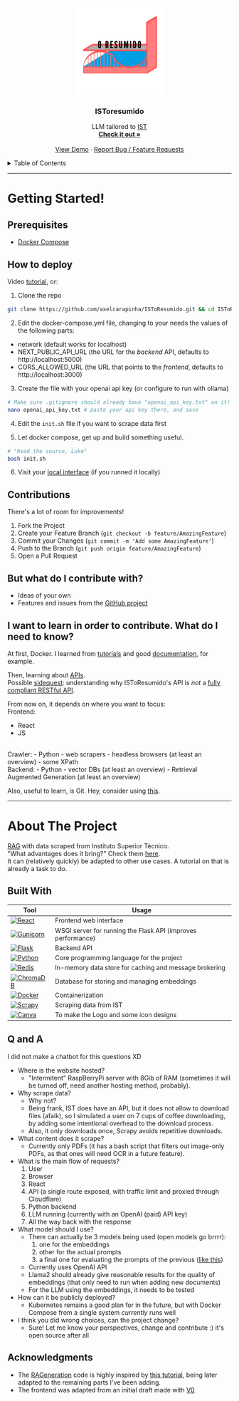 <a id="readme-top"></a>

<!-- PROJECT LOGO -->
<br />
<div align="center">
  <a href="https://github.com/axelcarapinha/ISToResumido">
    <img src="00_resources/logo_rounded.png" alt="Logo" width="200" height="200">
  </a>

<h3 align="center">ISToresumido</h3>
  <p align="center">
    LLM tailored to <a href="https://tecnico.ulisboa.pt/en/">IST</a>
    <br />
    <a href="https://istoresumido.axelamc.com"><strong>Check it out »</strong></a>
    <br />
    <br />
    <a href="https://youtu.be/ow49a4tRq6Q">View Demo</a>
    &middot;
    <a href="https://github.com/axelcarapinha/ISToResumido/issues/new">Report Bug / Feature Requests</a>
  </p>
</div>

<!-- TABLE OF CONTENTS -->
<details>
  <summary>Table of Contents</summary>
  <ol>
    <li>
      <a href="#getting-started">Getting Started</a>
      <ul>
        <li><a href="#prerequisites">Prerequisites</a></li>
        <li><a href="#how-to-deploy">How to deploy</a></li>
        <li><a href="#contributions">Contributions</a></li>
      </ul>
    </li>
    <li>
      <a href="#about-the-project">About The Project!</a>
      <ul>
        <li><a href="#built-with">Built With</a></li>
        <li><a href="#q-and-a">Q and A</a></li>
        <li><a href="#license">License</a></li>
        <li><a href="#acknowledgments">Acknowledgments</a></li>
      </ul>
    </li>
  </ol>
</details>

---
# Getting Started!

## Prerequisites
- <a href="https://docs.docker.com/compose/install/">Docker Compose</a>

## How to deploy
Video <a href="https://youtu.be/ow49a4tRq6Q">tutorial</a>, or:
1. Clone the repo

```bash
git clone https://github.com/axelcarapinha/ISToResumido.git && cd ISToResumido
```

2. Edit the docker-compose.yml file, changing to your needs the values of the following parts:
- network (default works for localhost)
- NEXT_PUBLIC_API_URL (the URL for the _backend_ API, defaults to http://localhost:5000)
- CORS_ALLOWED_URL (the URL that points to the _frontend_, defaults to http://localhost:3000)

3. Create the file with your openai api key (or configure to run with ollama)
```bash
# Make sure .gitignore should already have "openai_api_key.txt" on it!
nano openai_api_key.txt # paste your api key there, and save
```

4. Edit the `init.sh` file if you want to scrape data first

5. Let docker compose, get up and build something useful.
```bash
# "Read the source, Luke"
bash init.sh
```

6. Visit your <a href="http://localhost:3000">local interface</a> (if you runned it locally)

## Contributions
There's a lot of room for improvements!

1. Fork the Project
2. Create your Feature Branch (`git checkout -b feature/AmazingFeature`)
3. Commit your Changes (`git commit -m 'Add some AmazingFeature'`)
4. Push to the Branch (`git push origin feature/AmazingFeature`)
5. Open a Pull Request


## But what do I contribute with?
- Ideas of your own
- Features and issues from the [GitHub project](https://github.com/users/axelcarapinha/projects/11)

## I want to learn in order to contribute. What do I need to know?
At first, Docker. I learned from [tutorials](https://www.youtube.com/watch?v=dH3DdLy574M&list=PLIhvC56v63IJlnU4k60d0oFIrsbXEivQo) and good [documentation](https://docs.docker.com/), for example.

Then, learning about [APIs](https://www.youtube.com/watch?v=4vLxWqE94l4). <br/>
Possible <u>sidequest</u>: understanding why ISToResumido's API is _not_ a [fully compliant RESTful API](https://roy.gbiv.com/untangled/2008/rest-apis-must-be-hypertext-driven).

From now on, it depends on where you want to focus: 
<br/>
Frontend:
  - React
  - JS
<br/>
Crawler: 
  - Python
  - web scrapers
  - headless browsers (at least an overview)
  - some XPath
<br/>
Backend: 
  - Python
  - vector DBs (at least an overview)
  - Retrieval Augmented Generation (at least an overview)

Also, useful to learn, is Git. Hey, consider using [this](https://learngitbranching.js.org/).

---

# About The Project
<a href="https://en.wikipedia.org/wiki/Retrieval-augmented_generation">RAG</a> with data scraped from <a>Instituto Superior Técnico</a>. <br/>
"What advantages does it bring?" Check them <a href="https://istoresumido.axelamc.com">here</a>.
<br/>
It can (relatively quickly) be adapted to other use cases. A tutorial on that is already a task to do.<br/>


## Built With

| Tool           | Usage                                                               |
|----------------|---------------------------------------------------------------------|
| [![React][React]][React-url]      | Frontend web interface                           |
| [![Gunicorn][Gunicorn]][Gunicorn-url] | WSGI server for running the Flask API (improves performance) |
| [![Flask][Flask]][Flask-url]      | Backend API                                      |
| [![Python][Python]][Python-url]   | Core programming language for the project        |
| [![Redis][Redis]][Redis-url]      | In-memory data store for caching and message brokering |
| [![ChromaDB][ChromaDB]][ChromaDB-url] | Database for storing and managing embeddings |
| [![Docker][Docker]][Docker-url]   | Containerization 
| [![Scrapy][Scrapy]][Scrapy-url]  | Scraping data from IST                            |
| [![Canva][Canva]][Canva-url]      | To make the Logo and some icon designs           |



## Q and A
I did not make a chatbot for this questions XD

- Where is the website hosted?
  - "Intermitent" RaspBerryPi server with 8Gib of RAM (sometimes it will be turned off, need another hosting method, probably).
- Why scrape data?
  - Why not?
  - Being frank, IST does have an API, but it does not allow to download files (afaik), so I simulated a user on 7 cups of coffee downloading, by adding some intentional overhead to the download process.
  - Also, it only downloads once, Scrapy avoids repetitive downloads.
- What content does it scrape?
  - Currently only PDFs (it has a bash script that filters out image-only PDFs, as that ones will need OCR in a future feature).
- What is the main flow of requests?
  1. User
  2. Browser
  3. React
  4. API (a single route exposed, with traffic limit and proxied through Cloudflare)
  5. Python backend
  6. LLM running (currently with an OpenAI (paid) API key)
  7. All the way back with the response
- What model should I use?
  - There can actually be 3 models being used (open models go brrrr):
    1. one for the embeddings
    2. other for the actual prompts
    3. a final one for evaluating the prompts of the previous (<a href="https://humornama.com/wp-content/uploads/2021/01/Obama-Awarding-Obama-meme-template.jpg">like this</a>)
  - Currently uses OpenAI API
  - Llama2 should already give reasonable results for the quality of embeddings (that only need to run when adding new documents)
  - For the LLM using the embeddings, it needs to be tested
- How can it be publicly deployed?
  - Kubernetes remains a good plan for in the future, but with Docker Compose from a single system _currently_ runs well
- I think you did wrong choices, can the project change?
  - Sure! Let me know your perspectives, change and contribute :) it's open source after all

## Acknowledgments
- The <a href="./backend//RAGeneration/">RAGeneration</a> code is highly inspired by [this tutorial](https://www.youtube.com/watch?v=2TJxpyO3ei4), being later adapted to the remaining parts I've been adding.
- The frontend was adapted from an initial draft made with <a href="https://v0.dev/">V0</a>


[Scrapy]: https://img.shields.io/badge/Scrapy-00B140?style=for-the-badge&logo=scrapy&logoColor=white
[Scrapy-url]: https://scrapy.org/

[Canva]: https://img.shields.io/badge/Canva-00C4CC?style=for-the-badge&logo=canva&logoColor=white
[Canva-url]: https://www.canva.com/

[Flask]: https://img.shields.io/badge/Flask-000000?style=for-the-badge&logo=flask&logoColor=white
[Flask-url]: https://flask.palletsprojects.com/en/stable/

[Python]: https://img.shields.io/badge/Python-3776AB?style=for-the-badge&logo=python&logoColor=white
[Python-url]: https://www.python.org/

[ChromaDB]: https://img.shields.io/badge/ChromaDB-FF6B6B?style=for-the-badge&logo=database&logoColor=white
[ChromaDB-url]: https://www.trychroma.com/

[Gunicorn]: https://img.shields.io/badge/Gunicorn-5A5A5A?style=for-the-badge&logo=gunicorn&logoColor=white
[Gunicorn-url]: https://gunicorn.org/

[Redis]: https://img.shields.io/badge/Redis-DC382D?style=for-the-badge&logo=redis&logoColor=white
[Redis-url]: https://redis.io/

[Docker]: https://img.shields.io/badge/Docker-2496ED?style=for-the-badge&logo=docker&logoColor=white
[Docker-url]: https://www.docker.com/

[React]: https://img.shields.io/badge/React-20232A?style=for-the-badge&logo=react&logoColor=61DAFB
[React-url]: https://react.dev/
